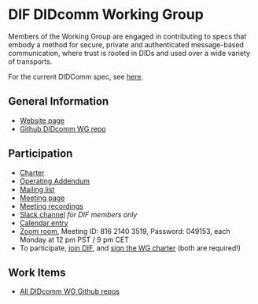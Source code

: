 # DIF DIDcomm Working Group

Members of the Working Group are engaged in contributing to specs that embody a method for secure, private and authenticated message-based communication, where trust is rooted in DIDs and used over a wide variety of transports.

For the current DIDComm spec, see [here](https://identity.foundation/didcomm-messaging/spec/).

## General Information

- [Website page](https://identity.foundation/working-groups/did-comm.html)
- [Github DIDcomm WG repo](https://github.com/decentralized-identity/didcomm)


## Participation

- [Charter](https://github.com/decentralized-identity/org/blob/master/Org%20documents/WG%20documents/DIF_DIDcomm_WG_Charter_v1.pdf)
- [Operating Addendum](https://github.com/decentralized-identity/org/blob/master/Org%20documents/WG%20documents/DIF_DIDcomm_WG_Operating_Addendum_v1.pdf)
- [Mailing list](https://lists.identity.foundation/g/didcomm-wg)
- [Meeting page](https://github.com/decentralized-identity/didcomm/blob/main/agenda.md)
- [Meeting recordings](https://docs.google.com/spreadsheets/d/1wgccmMvIImx30qVE9GhRKWWv3vmL2ZyUauuKx3IfRmA/edit#gid=429611178)
- [Slack channel](https://difdn.slack.com/archives/CRMKSUE8M) *for DIF members only*
- [Calendar entry](https://calendar.google.com/event?action=TEMPLATE&tmeid=dHVmZWYxaXBzY2ZnaWk1MGhqN2NsdjYxc21fMjAyMDExMDlUMjAwMDAwWiBkZWNlbnRyYWxpemVkLmlkZW50aXR5QG0&tmsrc=decentralized.identity%40gmail.com&scp=ALL)
- [Zoom room](https://us02web.zoom.us/j/81621403519?pwd=TXJqMWcvYjlQcjhJVzJ0b2FpSGU2UT09), Meeting ID: 816 2140 3519, Password: 049153, each Monday at 12 pm PST / 9 pm CET
- To participate, [join DIF](https://identity.foundation/join), and [sign the WG charter](https://bit.ly/DIF-WG-select1) (both are required!)

## Work Items

- [All DIDcomm WG Github repos](https://github.com/decentralized-identity?q=wg-didcomm&type=&language=)
